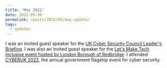 ```yaml
---
title: 'May 2022'
date: 2022-05-30
permalink: /posts/2022/05/may-update/
tags:
  - updates
---
```


I was an invited guest speaker for the [UK Cyber Security Council Leader's Briefing](https://www.ukcybersecuritycouncil.org.uk/events/leader-s-brief-with-special-guest-phil-legg-from-uwe/). I was also an invited guest speaker for the [Let's Make Tech Inclusive event hosted by London Borough of Redbridge](https://digitalvoice.redbridge.gov.uk/let-s-make-tech-inclusive/). I attended [CYBERUK 2022](https://www.cyberuk.uk/website/7174/), the annual government flagship event for cyber security.
